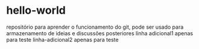 # hello-world
repositório para aprender o funcionamento do git, pode ser usado para armazenamento de ideias e discussões posteriores
linha adicional1 apenas para teste
linha-adicional2 apenas para teste
